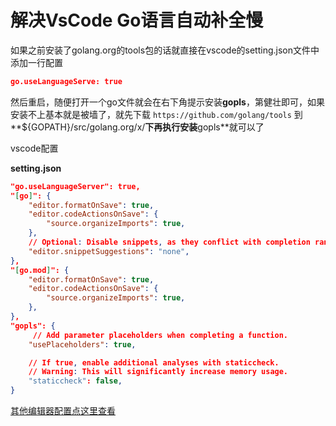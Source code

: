 # 解决VsCode Go语言自动补全慢



如果之前安装了golang.org的tools包的话就直接在vscode的setting.json文件中添加一行配置

```json
go.useLanguageServe: true
```

然后重启，随便打开一个go文件就会在右下角提示安装**gopls**，第健壮即可，如果安装不上基本就是被墙了，就先下载 `https://github.com/golang/tools` 到**${GOPATH}/src/golang.org/x/**下再执行安装**gopls**就可以了

vscode配置

**setting.json**

```json
"go.useLanguageServer": true,
"[go]": {
    "editor.formatOnSave": true,
    "editor.codeActionsOnSave": {
        "source.organizeImports": true,
    },
    // Optional: Disable snippets, as they conflict with completion ranking.
    "editor.snippetSuggestions": "none",
},
"[go.mod]": {
    "editor.formatOnSave": true,
    "editor.codeActionsOnSave": {
        "source.organizeImports": true,
    },
},
"gopls": {
     // Add parameter placeholders when completing a function.
    "usePlaceholders": true,

    // If true, enable additional analyses with staticcheck.
    // Warning: This will significantly increase memory usage.
    "staticcheck": false,
}
```

[其他编辑器配置点这里查看]( https://github.com/golang/tools/tree/master/gopls/doc )